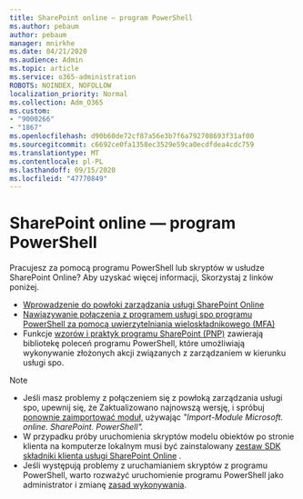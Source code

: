 ```yaml
---
title: SharePoint online — program PowerShell
ms.author: pebaum
author: pebaum
manager: mnirkhe
ms.date: 04/21/2020
ms.audience: Admin
ms.topic: article
ms.service: o365-administration
ROBOTS: NOINDEX, NOFOLLOW
localization_priority: Normal
ms.collection: Adm_O365
ms.custom:
- "9000266"
- "1867"
ms.openlocfilehash: d90b60de72cf87a56e3b7f6a792708693f31af00
ms.sourcegitcommit: c6692ce0fa1358ec3529e59ca0ecdfdea4cdc759
ms.translationtype: MT
ms.contentlocale: pl-PL
ms.lasthandoff: 09/15/2020
ms.locfileid: "47770849"
---
```

# <a name="sharepoint-online-powershell"></a>SharePoint online — program PowerShell

Pracujesz za pomocą programu PowerShell lub skryptów w usłudze SharePoint Online? Aby uzyskać więcej informacji, Skorzystaj z linków poniżej.
- [Wprowadzenie do powłoki zarządzania usługi SharePoint Online](https://docs.microsoft.com/powershell/sharepoint/sharepoint-online/connect-sharepoint-online?view=sharepoint-ps)
- [Nawiązywanie połączenia z programem usługi spo programu PowerShell za pomocą uwierzytelniania wieloskładnikowego (MFA)](https://docs.microsoft.com/powershell/sharepoint/sharepoint-online/connect-sharepoint-online?view=sharepoint-ps#to-connect-with-multifactor-authentication-mfa)
- Funkcje [wzorów i praktyk programu SharePoint (PNP)](https://docs.microsoft.com/powershell/sharepoint/sharepoint-pnp/sharepoint-pnp-cmdlets?view=sharepoint-ps) zawierają bibliotekę poleceń programu PowerShell, które umożliwiają wykonywanie złożonych akcji związanych z zarządzaniem w kierunku usługi spo.

> [!NOTE]
> - Jeśli masz problemy z połączeniem się z powłoką zarządzania usługi spo, upewnij się, że Zaktualizowano najnowszą wersję, i spróbuj [ponownie zaimportować moduł,](https://docs.microsoft.com/powershell/developer/module/importing-a-powershell-module) używając *"Import-Module Microsoft. online. SharePoint. PowerShell".*
> - W przypadku próby uruchomienia skryptów modelu obiektów po stronie klienta na komputerze lokalnym musi być zainstalowany [zestaw SDK składniki klienta usługi SharePoint Online](https://www.microsoft.com/download/details.aspx?id=42038) .
> - Jeśli występują problemy z uruchamianiem skryptów z programu PowerShell, warto rozważyć uruchomienie programu PowerShell jako administrator i zmianę [zasad wykonywania](https://docs.microsoft.com/powershell/module/microsoft.powershell.core/about/about_execution_policies?view=powershell-6).